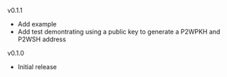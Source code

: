 v0.1.1
* Add example
* Add test demontrating using a public key to generate a P2WPKH and P2WSH address

v0.1.0
* Initial release
